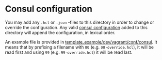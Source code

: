 # Consul configuration
You may add any `.hcl` or `.json` -files to this directory in order to change or override the configuration.
Any valid [consul configuration](https://www.consul.io/docs/agent/options.html#configuration_files) added to this directory will append the configuration, in lexical order. 

An example file is provided in [template_example/dev/vagrant/conf/consul](https://github.com/fredrikhgrelland/vagrant-hashistack-template/tree/master/template_example/dev/vagrant/conf/consul).
It means that by prefixing a filename with `00` (e.g. `00-override.hcl`), it will be read first and using `99` (e.g. `99-override.hcl`) it will be read last.
